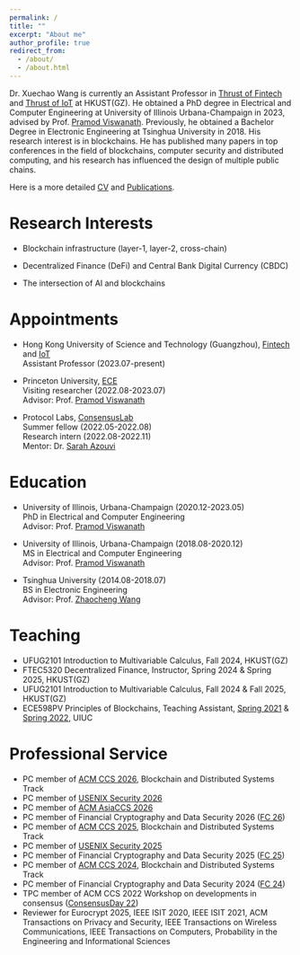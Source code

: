 ```yaml
---
permalink: /
title: ""
excerpt: "About me"
author_profile: true
redirect_from: 
  - /about/
  - /about.html
---
```



Dr. Xuechao Wang is currently an Assistant Professor in [Thrust of Fintech](https://soch.hkust-gz.edu.cn/academics/ftec/) and [Thrust of IoT](https://iott.hkust-gz.edu.cn/) at HKUST(GZ). He obtained a PhD degree in Electrical and Computer Engineering at University of Illinois Urbana-Champaign in 2023, advised by Prof. [Pramod Viswanath](https://web3.princeton.edu/members/). Previously, he obtained a Bachelor Degree in Electronic Engineering at Tsinghua University in 2018. His research interest is in blockchains. He has published many papers in top conferences in the field of blockchains, computer security and distributed computing, and his research has influenced the design of multiple public chains.

Here is a more detailed [CV]({{site.url}}/assets/CV_5.pdf) and [Publications]({{site.url}}/publications/).



<!-- <span style="color:red">**I am looking for strongly motivated postgraduate students (PhD), post-docs, research assistants, and summer interns, on research topics including blockchain infrastructure (layer-1, layer-2, cross-chain), CBDCs, DeFi, and the intersection of AI and blockchains. Interested applicants please email me with your CV, transcript, and any related publications. Check [here](https://xuechao2.github.io/portfolio/portfolio-1/) for more information. (While I usually read all emails, I do apologize for not being able to respond to each of them due to high volume of inquiries.)**</span> -->

Research Interests
======
* Blockchain infrastructure (layer-1, layer-2, cross-chain)

* Decentralized Finance (DeFi) and Central Bank Digital Currency (CBDC)

* The intersection of AI and blockchains


Appointments
======
* Hong Kong University of Science and Technology (Guangzhou), [Fintech](https://soch.hkust-gz.edu.cn/academics/ftec/) and [IoT](https://iott.hkust-gz.edu.cn/)  
  Assistant Professor (2023.07-present)   

* Princeton University, [ECE](https://ece.princeton.edu/)  
  Visiting researcher  (2022.08-2023.07)   
  Advisor: Prof. [Pramod Viswanath](https://web3.princeton.edu/members/)

* Protocol Labs, [ConsensusLab](https://research.protocol.ai/groups/consensuslab/)  
  Summer fellow    (2022.05-2022.08)  
  Research intern  (2022.08-2022.11)  
  Mentor: Dr. [Sarah Azouvi](http://www0.cs.ucl.ac.uk/staff/S.Azouvi/)

Education
======
* University of Illinois, Urbana-Champaign (2020.12-2023.05)  
  PhD in Electrical and Computer Engineering  
  Advisor: Prof. [Pramod Viswanath](https://web3.princeton.edu/members/)

* University of Illinois, Urbana-Champaign (2018.08-2020.12)  
  MS in Electrical and Computer Engineering  
  Advisor: Prof. [Pramod Viswanath](https://web3.princeton.edu/members/)

* Tsinghua University (2014.08-2018.07)  
  BS in Electronic Engineering  
  Advisor: Prof. [Zhaocheng Wang](https://www.ee.tsinghua.edu.cn/en/info/1058/1239.htm)



Teaching
======
* UFUG2101 Introduction to Multivariable Calculus, Fall 2024, HKUST(GZ)
* FTEC5320 Decentralized Finance, Instructor, Spring 2024 & Spring 2025, HKUST(GZ)
* UFUG2101 Introduction to Multivariable Calculus, Fall 2024 & Fall 2025, HKUST(GZ)
* ECE598PV Principles of Blockchains, Teaching Assistant, [Spring 2021](https://courses.grainger.illinois.edu/ece598pv/sp2021/) & [Spring 2022](https://courses.grainger.illinois.edu/ece598pv/sp2022/), UIUC    



Professional Service
======
* PC member of [ACM CCS 2026](https://www.sigsac.org/ccs/CCS2026/program-committee/), Blockchain and Distributed Systems Track
* PC member of [USENIX Security 2026](https://www.usenix.org/conference/usenixsecurity26/call-for-papers)
* PC member of [ACM AsiaCCS 2026](https://asiaccs2026.cse.iitkgp.ac.in/program-committee/)
* PC member of Financial Cryptography and Data Security 2026 ([FC 26](https://fc26.ifca.ai/cfp.html))
* PC member of [ACM CCS 2025](https://www.sigsac.org/ccs/CCS2025/program-committee/), Blockchain and Distributed Systems Track
* PC member of [USENIX Security 2025](https://www.usenix.org/conference/usenixsecurity25/call-for-papers)
* PC member of Financial Cryptography and Data Security 2025 ([FC 25](https://fc25.ifca.ai/cfp.html))
* PC member of [ACM CCS 2024](https://www.sigsac.org/ccs/CCS2024/organization/prog-committee.html), Blockchain and Distributed Systems Track
* PC member of Financial Cryptography and Data Security 2024 ([FC 24](https://fc24.ifca.ai/cfp.html))
* TPC member of ACM CCS 2022 Workshop on developments in consensus ([ConsensusDay 22](https://research.protocol.ai/sites/consensusday22/calls/)) 
* Reviewer for  Eurocrypt 2025, IEEE ISIT 2020, IEEE ISIT 2021, ACM Transactions on Privacy and Security, IEEE Transactions on Wireless Communications, IEEE Transactions on Computers, Probability in the Engineering and Informational Sciences





